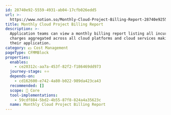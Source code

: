 ```yaml
---
id: 28740e92-5559-4931-ab04-17cfb026edd5
url: >-
  https://www.notion.so/Monthly-Cloud-Project-Billing-Report-28740e9255594931ab0417cfb026edd5
title: Monthly Cloud Project Billing Report
description: >-
  Application teams can view a monthly billing report listing all incurred
  charges aggregated across all cloud platforms and cloud services making up
  their application.
category: 💵 Cost Management
pageType: CFMMBlock
properties:
  enables:
    - ce20312c-aa7a-453f-82f2-f186469dd973
  journey-stage: ⭐️⭐️
  depends-on:
    - cd162600-e742-4a80-b022-989da423ca43
  recommended: []
  scope: 🏢 Core
  tool-implementations:
    - 59cdf884-5bd2-4b55-87f8-824a4a35623c
  name: Monthly Cloud Project Billing Report
---
```


